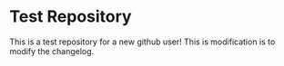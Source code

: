 # Test Repository

This is a test repository for a new github user! 
This is modification is to modify the changelog.

